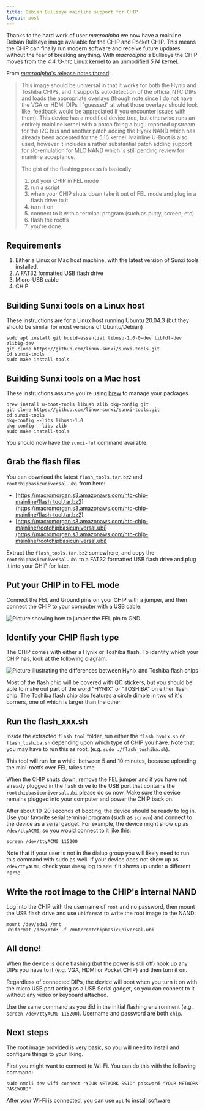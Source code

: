 ```yaml
---
title: Debian Bullseye mainline support for CHIP
layout: post
---
```


Thanks to the hard work of user _macroalpha_ we now have a mainline Debian Bullseye image available for the CHIP and Pocket CHIP. This means the CHIP can finally run modern software and receive future updates without the fear of breaking anything. With _macroalpha_'s Bullseye the CHIP moves from the _4.4.13-ntc_ Linux kernel to an unmodified _5.14_ kernel.

From [_macroalpha_'s release notes thread](https://old.reddit.com/r/ChipCommunity/comments/qnc53k/updated_mainline_debian_11_image/):

> This image should be universal in that it works for both the Hynix and Toshiba CHIPs, and it supports autodetection of the official NTC DIPs and loads the appropriate overlays (though note since I do not have the VGA or HDMI DIPs I "guessed" at what those overlays should look like, feedback would be appreciated if you encounter issues with them). This device has a modified device tree, but otherwise runs an entirely mainline kernel with a patch fixing a bug I reported upstream for the I2C bus and another patch adding the Hynix NAND which has already been accepted for the 5.16 kernel. Mainline U-Boot is also used, however it includes a rather substantial patch adding support for slc-emulation for MLC NAND which is still pending review for mainline acceptance.
>
> The gist of the flashing process is basically
>
> 1. put your CHIP in FEL mode
> 2. run a script
> 3. when your CHIP shuts down take it out of FEL mode and plug in a flash drive to it
> 4. turn it on
> 5. connect to it with a terminal program (such as putty, screen, etc)
> 6. flash the rootfs
> 7. you're done.

## Requirements

1. Either a Linux or Mac host machine, with the latest version of Sunxi tools installed.
2. A FAT32 formatted USB flash drive
3. Micro-USB cable
4. CHIP

## Building Sunxi tools on a Linux host

These instructions are for a Linux host running Ubuntu 20.04.3 (but they should be similar for most versions of Ubuntu/Debian)

```shell
sudo apt install git build-essential libusb-1.0-0-dev libfdt-dev zlib1g-dev
git clone https://github.com/linux-sunxi/sunxi-tools.git
cd sunxi-tools
sudo make install-tools
```

## Building Sunxi tools on a Mac host

These instructions assume you're using [brew](https://brew.sh) to manage your packages.

```shell
brew install u-boot-tools libusb zlib pkg-config git 
git clone https://github.com/linux-sunxi/sunxi-tools.git
cd sunxi-tools
pkg-config --libs libusb-1.0
pkg-config --libs zlib
sudo make install-tools
```

You should now have the `sunxi-fel` command available.

## Grab the flash files

You can download the latest `flash_tools.tar.bz2` and `rootchipbasicuniversal.ubi` from here:

- [https://macromorgan.s3.amazonaws.com/ntc-chip-mainline/flash_tool.tar.bz2](https://macromorgan.s3.amazonaws.com/ntc-chip-mainline/flash_tool.tar.bz2)
- [https://macromorgan.s3.amazonaws.com/ntc-chip-mainline/rootchipbasicuniversal.ubi](https://macromorgan.s3.amazonaws.com/ntc-chip-mainline/rootchipbasicuniversal.ubi)

Extract the `flash_tools.tar.bz2` somewhere, and copy the `rootchipbasicuniversal.ubi` to a FAT32 formatted USB flash drive and plug it into your CHIP for later.

## Put your CHIP in to FEL mode

Connect the FEL and Ground pins on your CHIP with a jumper, and then connect the CHIP to your computer with a USB cable.

![Picture showing how to jumper the FEL pin to GND](../images/{{page.date|date:"%Y-%m-%d"}}/fel-jumper.jpg)

## Identify your CHIP flash type

The CHIP comes with either a Hynix or Toshiba flash. To identify which your CHIP has, look at the following diagram:

![Picture illustrating the differences between Hynix and Toshiba flash chips](../images/{{page.date|date:"%Y-%m-%d"}}/chip-types.jpg)

Most of the flash chip will be covered with QC stickers, but you should be able to make out part of the word "HYNIX" or "TOSHIBA" on either flash chip. The Toshiba flash chip also features a circle dimple in two of it's corners, one of which is larger than the other.

## Run the flash_xxx.sh

Inside the extracted `flash_tool` folder, run either the `flash_hynix.sh` or `flash_toshiba.sh` depending upon which type of CHIP you have. Note that you may have to run this as root. (e.g. `sudo ./flash_toshiba.sh`). 

This tool will run for a while, between 5 and 10 minutes, because uploading the mini-rootfs over FEL takes time.

When the CHIP shuts down, remove the FEL jumper and if you have not already plugged in the flash drive to the USB port that contains the `rootchipbasicuniversal.ubi` please do so now. Make sure the device remains plugged into your computer and power the CHIP back on.

After about 10-20 seconds of booting, the device should be ready to log in. Use your favorite serial terminal program (such as `screen`) and connect to the device as a serial gadget. For example, the device might show up as `/dev/ttyACM0`, so you would connect to it like this:

```shell
screen /dev/ttyACM0 115200
```

Note that if your user is not in the dialup group you will likely need to run this command with sudo as well. If your device does not show up as `/dev/ttyACM0`, check your `dmesg` log to see if it shows up under a different name.

## Write the root image to the CHIP's internal NAND

Log into the CHIP with the username of `root` and no password, then mount the USB flash drive and use `ubiformat` to write the root image to the NAND:

```shell
mount /dev/sda1 /mnt
ubiformat /dev/mtd3 -f /mnt/rootchipbasicuniversal.ubi
```

## All done!

When the device is done flashing (but the power is still off) hook up any DIPs you have to it (e.g. VGA, HDMI or Pocket CHIP) and then turn it on.

Regardless of connected DIPs, the device will boot when you turn it on with the micro USB port acting as a USB Serial gadget, so you can connect to it without any video or keyboard attached.

Use the same command as you did in the initial flashing environment (e.g. `screen /dev/ttyACM0 115200`). Username and password are both `chip`.

## Next steps

The root image provided is very basic, so you will need to install and configure things to your liking. 

First you might want to connect to Wi-Fi. You can do this with the following command:

```shell
sudo nmcli dev wifi connect "YOUR NETWORK SSID" password "YOUR NETWORK PASSWORD"
```

After your Wi-Fi is connected, you can use `apt` to install software.
